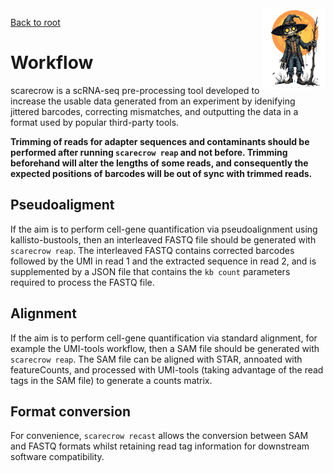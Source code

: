<img style="float:right;width:100px;" src="../img/scarecrow.png" alt="scarecrow"/>

[Back to root](root.md)

# Workflow

scarecrow is a scRNA-seq pre-processing tool developed to increase the usable data generated from an experiment by idenifying jittered barcodes, correcting mismatches, and outputting the data in a format used by popular third-party tools. 

**Trimming of reads for adapter sequences and contaminants should be performed after running `scarecrow reap` and not before. Trimming beforehand will alter the lengths of some reads, and consequently the expected positions of barcodes will be out of sync with trimmed reads.**

## Pseudoaligment

If the aim is to perform cell-gene quantification via pseudoalignment using kallisto-bustools, then an interleaved FASTQ file should be generated with `scarecrow reap`. The interleaved FASTQ contains corrected barcodes followed by the UMI in read 1 and the extracted sequence in read 2, and is supplemented by a JSON file that contains the `kb count` parameters required to process the FASTQ file.

## Alignment

If the aim is to perform cell-gene quantification via standard alignment, for example the UMI-tools workflow, then a SAM file should be generated with `scarecrow reap`. The SAM file can be aligned with STAR, annoated with featureCounts, and processed with UMI-tools (taking advantage of the read tags in the SAM file) to generate a counts matrix.

## Format conversion

For convenience, `scarecrow recast` allows the conversion between SAM and FASTQ formats whilst retaining read tag information for downstream software compatibility.
